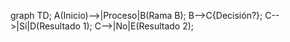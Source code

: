 
graph TD;
A(Inicio)-->|Proceso|B(Rama B);
B-->C{Decisión?};
C-->|Sí|D(Resultado 1);
C-->|No|E(Resultado 2);

